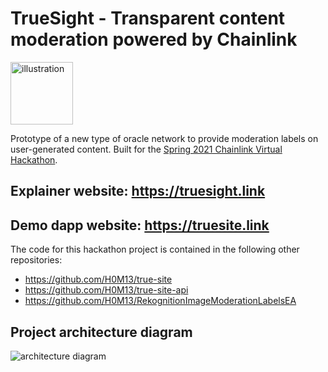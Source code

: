# TrueSight - Transparent content moderation powered by Chainlink

<img src="https://user-images.githubusercontent.com/6655367/114251654-baebe580-9999-11eb-97d9-6a78d963d9a6.png" alt="illustration" style="width:100px;"/>

Prototype of a new type of oracle network to provide moderation labels on user-generated content. Built for the [Spring 2021 Chainlink Virtual Hackathon](https://chainlink-2021.devpost.com/).

## Explainer website: https://truesight.link

## Demo dapp website: https://truesite.link

The code for this hackathon project is contained in the following other repositories:

- https://github.com/H0M13/true-site
- https://github.com/H0M13/true-site-api
- https://github.com/H0M13/RekognitionImageModerationLabelsEA

## Project architecture diagram

<img src="https://user-images.githubusercontent.com/6655367/113855763-501f8c00-9798-11eb-9d80-ccd6c7a64015.png" alt="architecture diagram" />

